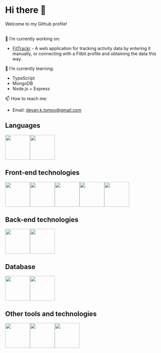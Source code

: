 # Hi there 👋
Welcome to my Github profile!<br /><br />

🔭 I’m currently working on:
* [FitTrackr](https://github.com/deyantomov/FitTrackr) - A web application for tracking activity data by entering it manually, or connecting with a Fitbit profile and obtaining the data this way.<br />

🌱 I’m currently learning:
* TypeScript<br />
* MongoDB<br />
* Node.js + Express<br />

📫 How to reach me:
* Email: deyan.k.tomov@gmail.com<br />

## Languages
<div style="display:flex;flex-direction:row;background:`rgb(255, 255, 255)`">
  <img src='https://cdn.jsdelivr.net/gh/devicons/devicon@latest/icons/javascript/javascript-original.svg' height="80" />
  <img src='https://cdn.jsdelivr.net/gh/devicons/devicon@latest/icons/typescript/typescript-original.svg' height="80" />
</div>

## Front-end technologies
<div style="display:flex;flex-direction:row;">
  <img src='https://cdn.jsdelivr.net/gh/devicons/devicon@latest/icons/html5/html5-original.svg' height="80" />
  <img src='https://cdn.jsdelivr.net/gh/devicons/devicon@latest/icons/css3/css3-original.svg' height="80" />
  <img src='https://cdn.jsdelivr.net/gh/devicons/devicon@latest/icons/react/react-original.svg' height="80" />
  <img src='https://cdn.jsdelivr.net/gh/devicons/devicon@latest/icons/bootstrap/bootstrap-original.svg' height="80" />
  <img src='https://cdn.jsdelivr.net/gh/devicons/devicon@latest/icons/tailwindcss/tailwindcss-original.svg' height="80" />
</div>

## Back-end technologies
<div style="display:flex;flex-direction:row;">
  <img src='https://cdn.jsdelivr.net/gh/devicons/devicon@latest/icons/nodejs/nodejs-original.svg' height="80" />
  <img src='https://cdn.jsdelivr.net/gh/devicons/devicon@latest/icons/realm/realm-original.svg' height="80" />
</div>

## Database
<div style="display:flex;flex-direction:row;">
  <img src='https://cdn.jsdelivr.net/gh/devicons/devicon@latest/icons/mongodb/mongodb-original.svg' height="80" />
  <img src='https://cdn.jsdelivr.net/gh/devicons/devicon@latest/icons/firebase/firebase-original.svg' height="80" />
</div>

## Other tools and technologies
<div style="display:flex;flex-direction:row;">
  <img src='https://cdn.jsdelivr.net/gh/devicons/devicon@latest/icons/vscode/vscode-original.svg' height="80" />
  <img src='https://cdn.jsdelivr.net/gh/devicons/devicon@latest/icons/git/git-original.svg' height="80" />
  <img src='https://cdn.jsdelivr.net/gh/devicons/devicon@latest/icons/jest/jest-plain.svg' height="80" />
</div>

<!--
**deyantomov/deyantomov** is a ✨ _special_ ✨ repository because its `README.md` (this file) appears on your GitHub profile.

Here are some ideas to get you started:

- 🔭 I’m currently working on ...
- 🌱 I’m currently learning ...
- 👯 I’m looking to collaborate on ...
- 🤔 I’m looking for help with ...
- 💬 Ask me about ...
- 📫 How to reach me: ...
- 😄 Pronouns: ...
- ⚡ Fun fact: ...
-->
